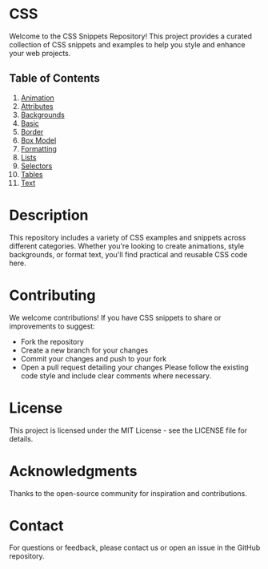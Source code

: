 # CSS
Welcome to the CSS Snippets Repository! This project provides a curated collection of CSS snippets and examples to help you style and enhance your web projects.

## Table of Contents
1. [Animation](#animation)
2. [Attributes](#attributes)
3. [Backgrounds](#backgrounds)
4. [Basic](#basic)
5. [Border](#border)
6. [Box Model](#box-model)
7. [Formatting](#formatting)
8. [Lists](#lists)
9. [Selectors](#selectors)
10. [Tables](#tables)
11. [Text](#text)

# Description
This repository includes a variety of CSS examples and snippets across different categories. Whether you're looking to create animations, style backgrounds, or format text, you'll find practical and reusable CSS code here.

# Contributing
We welcome contributions! If you have CSS snippets to share or improvements to suggest:
- Fork the repository
- Create a new branch for your changes
- Commit your changes and push to your fork
- Open a pull request detailing your changes
Please follow the existing code style and include clear comments where necessary.

# License
This project is licensed under the MIT License - see the LICENSE file for details.

# Acknowledgments
Thanks to the open-source community for inspiration and contributions.

# Contact
For questions or feedback, please contact us or open an issue in the GitHub repository.
